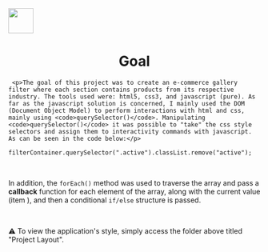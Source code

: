 <img src="https://cdn.pixabay.com/photo/2015/04/23/17/41/javascript-736400_960_720.png" height="50" width="50"/>

<h1 align="center">Goal</h1>

     <p>The goal of this project was to create an e-commerce gallery filter where each section contains products from its respective industry. The tools used were: html5, css3, and javascript (pure). As far as the javascript solution is concerned, I mainly used the DOM (Document Object Model) to perform interactions with html and css, mainly using <code>querySelector()</code>. Manipulating <code>querySelector()</code> it was possible to "take" the css style selectors and assign them to interactivity commands with javascript. As can be seen in the code below:</p>

````filterContainer.querySelector(".active").classList.remove("active");````

<br>

<p>In addition, the <code>forEach()</code> method was used to traverse the array and pass a <b>callback</b> function for each element of the array, along with the current value (item ), and then a conditional <code>if/else</code> structure is passed.</p> <br>

<p>⚠️ To view the application's style, simply access the folder above titled "Project Layout".</p>